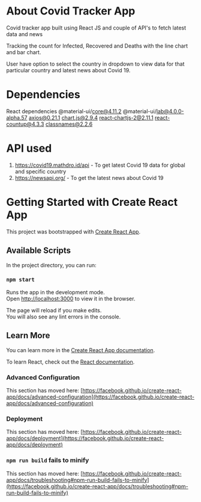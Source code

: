 # About Covid Tracker App

Covid tracker app built using React JS and couple of API's to fetch latest data and news

Tracking the count for Infected, Recovered and Deaths with the line chart and bar chart.

User have option to select the country in dropdown to view data for that particular country and latest news about Covid 19.

# Dependencies

React dependencies
  @material-ui/core@4.11.2
  @material-ui/lab@4.0.0-alpha.57
  axios@0.21.1
  chart.js@2.9.4
  react-chartjs-2@2.11.1
  react-countup@4.3.3
  classnames@2.2.6
  
 # API used
 
 1. https://covid19.mathdro.id/api - To get latest Covid 19 data for global and specific country
 2. https://newsapi.org/ - To get the latest news about Covid 19

# Getting Started with Create React App

This project was bootstrapped with [Create React App](https://github.com/facebook/create-react-app).

## Available Scripts

In the project directory, you can run:

### `npm start`

Runs the app in the development mode.\
Open [http://localhost:3000](http://localhost:3000) to view it in the browser.

The page will reload if you make edits.\
You will also see any lint errors in the console.

## Learn More

You can learn more in the [Create React App documentation](https://facebook.github.io/create-react-app/docs/getting-started).

To learn React, check out the [React documentation](https://reactjs.org/).

### Advanced Configuration

This section has moved here: [https://facebook.github.io/create-react-app/docs/advanced-configuration](https://facebook.github.io/create-react-app/docs/advanced-configuration)

### Deployment

This section has moved here: [https://facebook.github.io/create-react-app/docs/deployment](https://facebook.github.io/create-react-app/docs/deployment)

### `npm run build` fails to minify

This section has moved here: [https://facebook.github.io/create-react-app/docs/troubleshooting#npm-run-build-fails-to-minify](https://facebook.github.io/create-react-app/docs/troubleshooting#npm-run-build-fails-to-minify)
